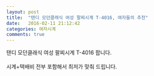 ```yaml
---
layout: post
title:  "탠디 모던클래식 여성 팔찌시계 T-4016, 여자들의 추천"
date:   2016-02-11 21:12:42
categories: 여자시계
comments: true
---
```


탠디 모던클래식 여성 팔찌시계 T-4016 팝니다. 
<br><br>
시계+택배비 전부 포함해서 최저가 맞춰 드립니다.<br>
<br>
<img class="image" src="https://3.bp.blogspot.com/-hEIe-kFFNxg/W-dCr8YvVjI/AAAAAAAAAr8/WP0MtYIj7wMLIpd4ly_J3kifNa8NsG0kwCLcBGAs/s320/nbbang_co_kr_20181111_054130.jpg" alt=""/>
<br>
<br>
<img class="image" src="https://lkh119.speedgabia.com/coverkorea/tandy/F/t_4016_780.jpg" alt=""/>
